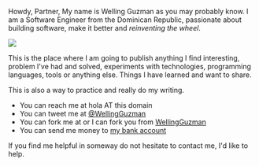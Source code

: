Howdy, Partner, My name is Welling Guzman as you may probably know. I am a Software Engineer from the Dominican Republic, passionate about building software, make it better and _reinventing the wheel_.

![](//wellingguzman.com/images/me.jpg)

This is the place where I am going to publish anything I find interesting, problem I've had and solved, experiments with technologies, programming languages, tools or anything else. Things I have learned and want to share.

This is also a way to practice and really do my writing.

- You can reach me at hola AT this domain
- You can tweet me at [@WellingGuzman](https://twitter.com/WellingGuzman)
- You can fork me at or I can fork you from [WellingGuzman](https://github.com/WellingGuzman)
- You can send me money to [my bank account](http://www.stopfraud.gov/report.html)

If you find me helpful in someway do not hesitate to contact me, I'd like to help.
